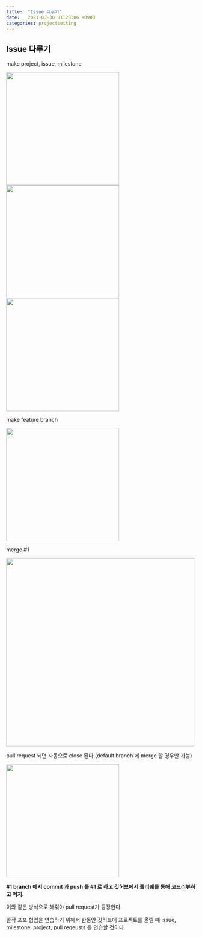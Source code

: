 ```yaml
---
title:  "Issue 다루기"
date:   2021-03-30 01:28:06 +0900
categories: projectsetting
---
```

## Issue 다루기

make project, issue, milestone
<p>
<img src ="https://user-images.githubusercontent.com/69136340/112782191-6ab28080-9087-11eb-962b-25c0f95eb459.png" width="300">
<img src ="https://user-images.githubusercontent.com/69136340/112782201-72722500-9087-11eb-9bd6-e3964dcc74ad.png" width="300">
<img src ="https://user-images.githubusercontent.com/69136340/112782203-730abb80-9087-11eb-8ecd-7a3a9fc59172.png" width="300">
</p>

make feature branch

<img src ="https://user-images.githubusercontent.com/69136340/112782205-743be880-9087-11eb-9deb-5b89c1895c13.png" width="300">

merge #1

<img src ="https://user-images.githubusercontent.com/69136340/112782270-96ce0180-9087-11eb-9414-3ccbf8dcbb12.png" width="500">

pull request 되면 자동으로 close 된다.(default branch 에 merge 할 경우만 가능)

<img src ="https://user-images.githubusercontent.com/69136340/112782273-97669800-9087-11eb-93ed-42ed44f82f38.png" width="300">

**#1 branch 에서 commit 과 push 를 #1 로 하고 깃허브에서 풀리퀘를 통해 코드리뷰하고 머지.**

이와 같은 방식으로 해줘야 pull request가 등장한다.

졸작 포포 협업을 연습하기 위해서 한동안 깃허브에 프로젝트를 올릴 때 issue, milestone, project, pull reqeusts 를 연습할 것이다.
